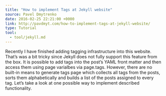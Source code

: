 ```yaml
---
title: "How to implement Tags at Jekyll website"
source: Pavel Dmytrenko
date: 2016-02-25 22:21:00 +0000
link: http://pavdmyt.com/how-to-implement-tags-at-jekyll-website/
type: Tutorial
tool:
  - tool/jekyll.md
---
```

Recently I have finished adding tagging infrastructure into this website. That’s was a bit tricky since Jekyll does not fully support this feature from the box. It is possible to add tags into the post’s YAML front matter and then access them using page varialbes via page.tags. However, there are no built-in means to generate tags page which collects all tags from the posts, sorts them alphabetically and builds a list of the posts assigned to every tag. Let’s take a look at one possible way to implement described functionality.





